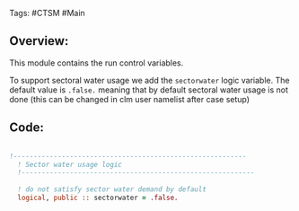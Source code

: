 Tags: #CTSM #Main 

## Overview:
This module contains the run control variables.

To support sectoral water usage we add the `sectorwater` logic variable.
The default value is `.false.` meaning that by default sectoral water usage is not done (this can be changed in clm user namelist after case setup)
## Code:
```fortran

!----------------------------------------------------------
  ! Sector water usage logic
  !----------------------------------------------------------
  
  ! do not satisfy sector water demand by default
  logical, public :: sectorwater = .false.        

```